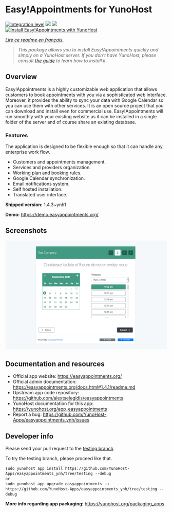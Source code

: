 <!--
N.B.: This README was automatically generated by https://github.com/YunoHost/apps/tree/master/tools/README-generator
It shall NOT be edited by hand.
-->

# Easy!Appointments for YunoHost

[![Integration level](https://dash.yunohost.org/integration/easyappointments.svg)](https://dash.yunohost.org/appci/app/easyappointments) ![](https://ci-apps.yunohost.org/ci/badges/easyappointments.status.svg) ![](https://ci-apps.yunohost.org/ci/badges/easyappointments.maintain.svg)  
[![Install Easy!Appointments with YunoHost](https://install-app.yunohost.org/install-with-yunohost.svg)](https://install-app.yunohost.org/?app=easyappointments)

*[Lire ce readme en français.](./README_fr.md)*

> *This package allows you to install Easy!Appointments quickly and simply on a YunoHost server.
If you don't have YunoHost, please consult [the guide](https://yunohost.org/#/install) to learn how to install it.*

## Overview

Easy!Appointments is a highly customizable web application that allows customers to book appointments with you via a sophisticated web interface. Moreover, it provides the ability to sync your data with Google Calendar so you can use them with other services. It is an open source project that you can download and install even for commercial use. Easy!Appointments will run smoothly with your existing website as it can be installed in a single folder of the server and of course share an existing database.

### Features
The application is designed to be flexible enough so that it can handle any enterprise work flow.

- Customers and appointments management.
- Services and providers organization.
- Working plan and booking rules.
- Google Calendar synchronization.
- Email notifications system.
- Self hosted installation.
- Translated user interface.


**Shipped version:** 1.4.3~ynh1

**Demo:** https://demo.easyappointments.org/

## Screenshots

![](./doc/screenshots/screenshots.png)

## Documentation and resources

* Official app website: https://easyappointments.org/
* Official admin documentation: https://easyappointments.org/docs.html#1.4.1/readme.md
* Upstream app code repository: https://github.com/alextselegidis/easyappointments
* YunoHost documentation for this app: https://yunohost.org/app_easyappointments
* Report a bug: https://github.com/YunoHost-Apps/easyappointments_ynh/issues

## Developer info

Please send your pull request to the [testing branch](https://github.com/YunoHost-Apps/easyappointments_ynh/tree/testing).

To try the testing branch, please proceed like that.
```
sudo yunohost app install https://github.com/YunoHost-Apps/easyappointments_ynh/tree/testing --debug
or
sudo yunohost app upgrade easyappointments -u https://github.com/YunoHost-Apps/easyappointments_ynh/tree/testing --debug
```

**More info regarding app packaging:** https://yunohost.org/packaging_apps